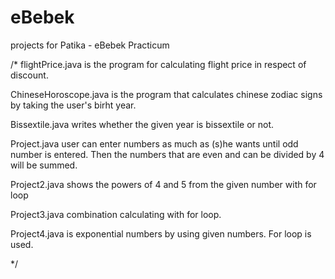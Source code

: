 # eBebek
projects for Patika -  eBebek Practicum

/* flightPrice.java is the program for calculating flight price in respect of discount.

ChineseHoroscope.java is the program that calculates chinese zodiac signs by taking the user's birht year.

Bissextile.java writes whether the given year is bissextile or not.

Project.java user can enter numbers as much as (s)he wants until odd number is entered. Then the numbers that are even and can be divided by 4 will be summed.

Project2.java shows the powers of 4 and 5 from the given number with for loop

Project3.java combination calculating with for loop.

Project4.java is exponential numbers by using given numbers. For loop is used.

*/
